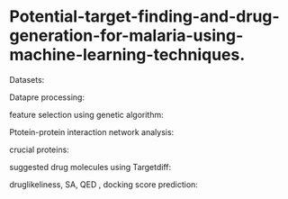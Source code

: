 # Potential-target-finding-and-drug-generation-for-malaria-using-machine-learning-techniques.

Datasets:

Datapre processing:

feature selection using genetic algorithm:

Ptotein-protein interaction network analysis:

crucial proteins:

suggested drug molecules using Targetdiff:

druglikeliness, SA, QED , docking score prediction:



